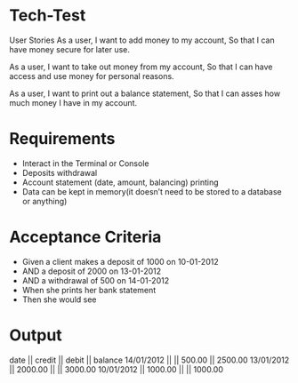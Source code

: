 # Tech-Test

User Stories 
As a user,
I want to add money to my account,
So that I can have money secure for later use.

As a user,
I want to take out money from my account,
So that I can have access and use money for personal reasons. 

As a user,
I want to print out a balance statement,
So that I can asses how much money I have in my account. 


# Requirements 
* Interact in the Terminal or Console 
* Deposits withdrawal 
* Account statement (date, amount, balancing) printing 
* Data can be kept in memory(it doesn’t need to be stored to a database or anything) 

# Acceptance Criteria 
* Given a client makes a deposit of 1000 on 10-01-2012 
* AND a deposit of 2000 on 13-01-2012
* AND a withdrawal of 500 on 14-01-2012
* When she prints her bank statement
* Then she would see 

# Output
date || credit || debit || balance
14/01/2012 || || 500.00 || 2500.00
13/01/2012 || 2000.00 || || 3000.00
10/01/2012 || 1000.00 || || 1000.00